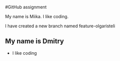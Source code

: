 #GitHub assignment

My name is Miika.
I like coding.

I have created a new branch named feature-olgaristeli

## My name is Dmitry

-    I like coding
